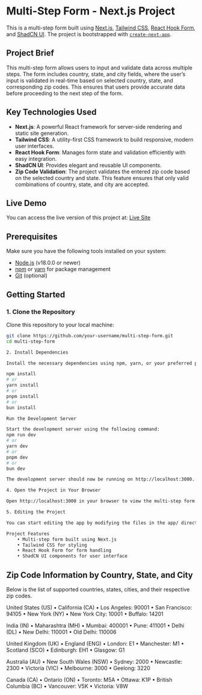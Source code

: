 # Multi-Step Form - Next.js Project

This is a multi-step form built using [Next.js](https://nextjs.org), [Tailwind CSS](https://tailwindcss.com), [React Hook Form](https://react-hook-form.com), and [ShadCN UI](https://shadcn.dev). The project is bootstrapped with [`create-next-app`](https://github.com/vercel/next.js/tree/canary/packages/create-next-app).

## Project Brief

This multi-step form allows users to input and validate data across multiple steps. The form includes country, state, and city fields, where the user’s input is validated in real-time based on selected country, state, and corresponding zip codes. This ensures that users provide accurate data before proceeding to the next step of the form.

## Key Technologies Used

- **Next.js**: A powerful React framework for server-side rendering and static site generation.
- **Tailwind CSS**: A utility-first CSS framework to build responsive, modern user interfaces.
- **React Hook Form**: Manages form state and validation efficiently with easy integration.
- **ShadCN UI**: Provides elegant and reusable UI components.
- **Zip Code Validation**: The project validates the entered zip code based on the selected country and state. This feature ensures that only valid combinations of country, state, and city are accepted.

## Live Demo

You can access the live version of this project at: [Live Site](https://multi-step-form-snowy.vercel.app/)

## Prerequisites

Make sure you have the following tools installed on your system:

- [Node.js](https://nodejs.org/) (v18.0.0 or newer)
- [npm](https://www.npmjs.com/) or [yarn](https://yarnpkg.com/) for package management
- [Git](https://git-scm.com/) (optional)

## Getting Started

### 1. Clone the Repository

Clone this repository to your local machine:

```bash
git clone https://github.com/your-username/multi-step-form.git
cd multi-step-form

2. Install Dependencies

Install the necessary dependencies using npm, yarn, or your preferred package manager:

npm install
# or
yarn install
# or
pnpm install
# or
bun install

Run the Development Server

Start the development server using the following command:
npm run dev
# or
yarn dev
# or
pnpm dev
# or
bun dev

The development server should now be running on http://localhost:3000.

4. Open the Project in Your Browser

Open http://localhost:3000 in your browser to view the multi-step form. The app will automatically reload as you make changes to the code.

5. Editing the Project

You can start editing the app by modifying the files in the app/ directory. The changes will automatically reflect on the browser.

Project Features
	• Multi-step form built using Next.js
	• Tailwind CSS for styling
	• React Hook Form for form handling
	• ShadCN UI components for user interface
```

## Zip Code Information by Country, State, and City

Below is the list of supported countries, states, cities, and their respective zip codes.

United States (US)
• California (CA)
• Los Angeles: 90001
• San Francisco: 94105
• New York (NY)
• New York City: 10001
• Buffalo: 14201

India (IN)
• Maharashtra (MH)
• Mumbai: 400001
• Pune: 411001
• Delhi (DL)
• New Delhi: 110001
• Old Delhi: 110006

United Kingdom (UK)
• England (ENG)
• London: E1
• Manchester: M1
• Scotland (SCO)
• Edinburgh: EH1
• Glasgow: G1

Australia (AU)
• New South Wales (NSW)
• Sydney: 2000
• Newcastle: 2300
• Victoria (VIC)
• Melbourne: 3000
• Geelong: 3220

Canada (CA)
• Ontario (ON)
• Toronto: M5A
• Ottawa: K1P
• British Columbia (BC)
• Vancouver: V5K
• Victoria: V8W

